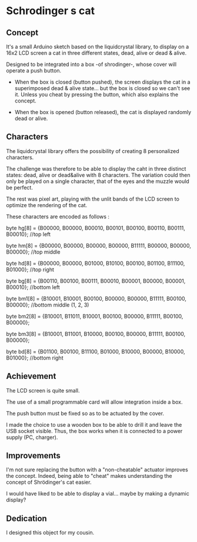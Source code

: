 # Schrodinger s cat



## Concept

It's a small Arduino sketch based on the liquidcrystal library, to display on a 16x2 LCD screen a cat in three different states, dead, alive or dead & alive. 

Designed to be integrated into a box -of shrodinger-, whose cover will operate a push button. 

- When the box is closed (button pushed), the screen displays the cat in a superimposed dead & alive state... but the box is closed so we can't see it. Unless you cheat by pressing the button, which also explains the concept. 

- When the box is opened (button released), the cat is displayed randomly dead or alive.

## Characters

The liquidcrystal library offers the possibility of creating 8 personalized characters. 

The challenge was therefore to be able to display the caht in three distinct states: dead, alive or dead&alive with 8 characters. The variation could then only be played on a single character, that of the eyes and the muzzle would be perfect. 

The rest was pixel art, playing with the unlit bands of the LCD screen to optimize the rendering of the cat.

These characters are encoded as follows :

byte hg[8] = {B00000, B00000, B00010, B00101, B00100, B00110, B00111, B00010}; //top left

byte hm[8] = {B00000, B00000, B00000, B00000, B11111, B00000, B00000, B00000}; //top middle

byte hd[8] = {B00000, B00000, B01000, B10100, B00100, B01100, B11100, B01000}; //top right

byte bg[8] = {B00110, B00100, B00111, B00010, B00001, B00000, B00001, B00010}; //bottom left

byte bm1[8] = {B10001, B10001, B00100, B00000, B00000, B11111, B00100, B00000}; //bottom middle (1, 2, 3)

byte bm2[8] = {B10001, B11011, B10001, B00100, B00000, B11111, B00100, B00000};

byte bm3[8] = {B10001, B11001, B10000, B00100, B00000, B11111, B00100, B00000};

byte bd[8] = {B01100, B00100, B11100, B01000, B10000, B00000, B10000, B01000}; //bottom right


## Achievement

The LCD screen is quite small. 

The use of a small programmable card will allow integration inside a box. 

The push button must be fixed so as to be actuated by the cover. 

I made the choice to use a wooden box to be able to drill it and leave the USB socket visible. Thus, the box works when it is connected to a power supply (PC, charger).

## Improvements

I'm not sure replacing the button with a "non-cheatable" actuator improves the concept. Indeed, being able to "cheat" makes understanding the concept of Shrödinger's cat easier. 

I would have liked to be able to display a vial... maybe by making a dynamic display?

## Dedication

I designed this object for my cousin.
